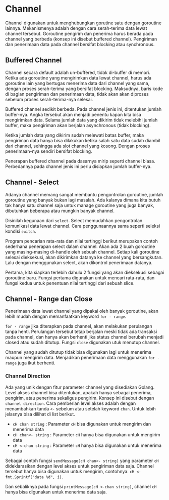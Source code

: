 # Channel

Channel digunakan untuk menghubungkan gorutine satu dengan goroutine lainnya. Mekanismenya adalah dengan cara serah-terima data lewat channel tersebut. Goroutine pengirim dan penerima harus berada pada channel yang berbeda (konsep ini disebut buffered channel). Pengiriman dan penerimaan data pada channel bersifat blocking atau synchronous.

## Buffered Channel

Channel secara default adalah un-buffered, tidak di-buffer di memori. Ketika ada goroutine yang mengirimkan data lewat channel, harus ada goroutine lain yang bertugas menerima data dari channel yang sama, dengan proses serah-terima yang bersifat blocking. Maksudnya, baris kode di bagian pengiriman dan penerimaan data, tidak akan akan diproses sebelum proses serah-terima-nya selesai.

Buffered channel sedikit berbeda. Pada channel jenis ini, ditentukan jumlah buffer-nya. Angka tersebut akan menjadi penentu kapan kita bisa mengirimkan data. Selama jumlah data yang dikirim tidak melebihi jumlah buffer, maka pengiriman akan berjalan asynchronous (tidak blocking).

Ketika jumlah data yang dikirim sudah melewati batas buffer, maka pengiriman data hanya
bisa dilakukan ketika salah satu data sudah diambil dari channel, sehingga ada slot channel
yang kosong. Dengan proses penerimaan-nya sendiri bersifat blocking.

Penerapan buffered channel pada dasarnya mirip seperti channel biasa. Perbedannya pada channel jenis ini perlu disiapkan jumlah buffer-nya.

## Channel - Select

Adanya channel memang sangat membantu pengontrolan goroutine, jumlah goroutine yang banyak bukan lagi masalah. Ada kalanya dimana kita butuh tak hanya satu channel saja untuk manage goroutine yang
juga banyak, dibutuhkan beberapa atau mungkin banyak channel.

Disinilah kegunaan dari `select`. Select memudahkan pengontrolan komunikasi data lewat channel. Cara penggunaannya sama seperti seleksi kondisi `switch`.

Program pencarian rata-rata dan nilai tertinggi berikut merupakan contoh sederhana penerapan select dalam channel. Akan ada 2 buah goroutine yang masing-masing di-handle oleh sebuah channel. Setiap kali goroutine selesai dieksekusi, akan dikirimkan datanya ke channel yang bersangkutan. Lalu dengan menggunakan select, akan dikontrol penerimaan datanya.

Pertama, kita siapkan terlebih dahulu 2 fungsi yang akan dieksekusi sebagai goroutine baru. Fungsi pertama digunakan untuk mencari rata-rata, dan fungsi kedua untuk penentuan nilai tertinggi dari sebuah slice.

## Channel - Range dan Close

Penerimaan data lewat channel yang dipakai oleh banyak goroutine, akan lebih mudah dengan memanfaatkan keyword `for - range`.

`for - range` jika diterapkan pada channel, akan melakukan perulangan tanpa henti. Perulangan tersebut tetap berjalan meski tidak ada transaksi pada channel, dan hanya akan berhenti jika status channel berubah menjadi closed atau sudah ditutup. Fungsi `close` digunakan utuk menutup channel.

Channel yang sudah ditutup tidak bisa digunakan lagi untuk menerima maupun mengirim data. Menjadikan penerimaan data menggunakan `for - range` juga ikut berhenti.

### Channel Direction

Ada yang unik dengan fitur parameter channel yang disediakan Golang. Level akses channel bisa ditentukan, apakah hanya sebagai penerima, pengirim, atau penerima sekaligus pengirim. Konsep ini disebut dengan `channel direction`. Cara pemberian level akses adalah dengan menambahkan tanda `<-` sebelum atau setelah keyword `chan`. Untuk lebih jelasnya bisa dilihat di list berikut.

- `cH chan string`    : Parameter `cH` bisa digunakan untuk mengirim dan menerima data
- `cH chan<- string`  : Parameter `cH` hanya bisa digunakan untuk mengirim data
- `cH <-chan string`  : Parameter `cH` hanya bisa digunakan untuk menerima data

Sebagai contoh fungsi `sendMessage(cH chan<- string)` yang parameter `cH` dideklarasikan dengan level akses untuk pengiriman data saja. Channel tersebut hanya bisa digunakan untuk mengirim, contohnya: `cH <- fmt.Sprintf("data %d", i)`.

Dan sebaliknya pada fungsi `printMessage(cH <-chan string)`, channel `cH` hanya bisa digunakan untuk menerima data saja.
